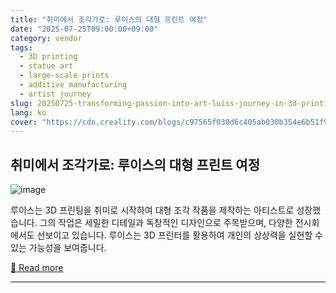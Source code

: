 ```yaml
---
title: "취미에서 조각가로: 루이스의 대형 프린트 여정"
date: "2025-07-25T09:00:00+09:00"
category: vendor
tags:
  - 3D printing
  - statue art
  - large-scale prints
  - additive manufacturing
  - artist journey
slug: 20250725-transforming-passion-into-art-luiss-journey-in-3d-printing
lang: ko
cover: "https://cdn.creality.com/blogs/c97565f030d6c405ab030b354e6b51f9.png"
---
```


## 취미에서 조각가로: 루이스의 대형 프린트 여정
![image](https://cdn.creality.com/blogs/c97565f030d6c405ab030b354e6b51f9.png)

루이스는 3D 프린팅을 취미로 시작하여 대형 조각 작품을 제작하는 아티스트로 성장했습니다. 그의 작업은 세밀한 디테일과 독창적인 디자인으로 주목받으며, 다양한 전시회에서도 선보이고 있습니다. 루이스는 3D 프린터를 활용하여 개인의 상상력을 실현할 수 있는 가능성을 보여줍니다.

[🔗 Read more](https://www.creality.com/blog/from-hobbyist-to-statue-artist-luiss-large-scale-prints)

---